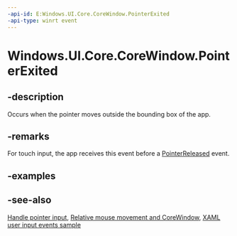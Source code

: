 ```yaml
---
-api-id: E:Windows.UI.Core.CoreWindow.PointerExited
-api-type: winrt event
---
```


<!-- Event syntax
public event Windows.Foundation.TypedEventHandler PointerExited<Windows.UI.Core.CoreWindow,  Windows.UI.Core.PointerEventArgs>
-->

# Windows.UI.Core.CoreWindow.PointerExited

## -description

Occurs when the pointer moves outside the bounding box of the app.

## -remarks

For touch input, the app receives this event before a [PointerReleased](icorewindow_pointerpressed.md) event.

## -examples

## -see-also

[Handle pointer input](https://docs.microsoft.com/windows/uwp/design/input/handle-pointer-input), [Relative mouse movement and CoreWindow](/windows/uwp/gaming/relative-mouse-movement), [XAML user input events sample](https://github.com/microsoftarchive/msdn-code-gallery-microsoft/tree/master/Official%20Windows%20Platform%20Sample/Input%20XAML%20user%20input%20events%20sample)
